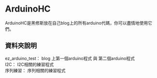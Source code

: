 # ArduinoHC
ArduinoHC是黑修斯放在自己blog上的所有arduino代碼，你可以盡情地使用它們。


## 資料夾說明
ez_arduino_test： blog 上第一個arduino程式 與 第二個arduino程式  
I2C： I2C相關的練習程式  
序列練習： 序列相關的練習程式  
